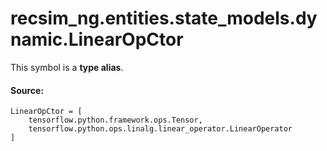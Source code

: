 <div itemscope itemtype="http://developers.google.com/ReferenceObject">
<meta itemprop="name" content="recsim_ng.entities.state_models.dynamic.LinearOpCtor" />
<meta itemprop="path" content="Stable" />
</div>

# recsim_ng.entities.state_models.dynamic.LinearOpCtor

<!-- Insert buttons and diff -->

This symbol is a **type alias**.

#### Source:

<pre class="devsite-click-to-copy prettyprint lang-py tfo-signature-link">
<code>LinearOpCtor = <class 'Callable'>[
    tensorflow.python.framework.ops.Tensor,
    tensorflow.python.ops.linalg.linear_operator.LinearOperator
]
</code></pre>

<!-- Placeholder for "Used in" -->

